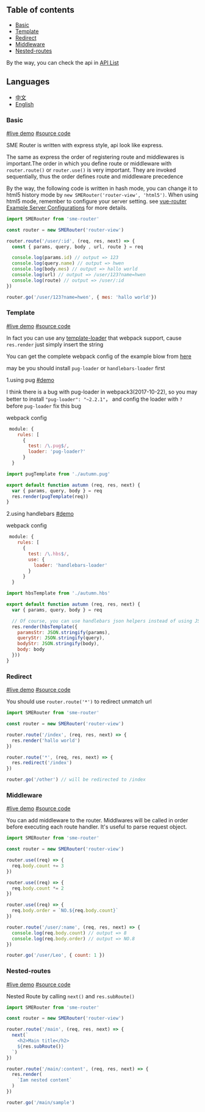 ## Table of contents

- [Basic](#basic)
- [Template](#template)
- [Redirect](#redirect)
- [Middleware](#middleware)
- [Nested-routes](#nested-routes)

By the way, you can check the api in [API List](https://github.com/SME-FE/sme-router/blob/master/docs/api.md)

## Languages

- [中文](https://github.com/SME-FE/sme-router/blob/master/docs/document.zh.md)
- [English](https://github.com/SME-FE/sme-router/blob/master/docs/document.md)

### Basic

[#live demo](https://sme-fe.github.io/sme-router/) [#source code](https://github.com/SME-FE/sme-router/blob/master/example/pages/spring/index.js)

SME Router is written with express style, api look like express.

The same as express the order of registering route and middlewares is important.The order in which you define route or middleware with `router.route()` or `router.use()` is very important. They are invoked sequentially, thus the order defines route and middleware precedence

By the way, the following code is written in hash mode, you can change it to html5 history mode by `new SMERouter('router-view', 'html5')`. When using html5 mode, remember to configure your server setting. see [vue-router Example Server Configurations](https://router.vuejs.org/en/essentials/history-mode.html) for more details.

```js
import SMERouter from 'sme-router'

const router = new SMERouter('router-view')

router.route('/user/:id', (req, res, next) => {
  const { params, query, body , url, route } = req

  console.log(params.id) // output => 123
  console.log(query.name) // output => hwen
  console.log(body.mes) // output => hallo world
  console.log(url) // output => /user/123?name=hwen
  console.log(route) // output => /user/:id
})

router.go('/user/123?name=hwen', { mes: 'hallo world'})

```

### Template

[#live demo](https://sme-fe.github.io/sme-router/#/autumn/1918?month=11&day=12) [#source code](https://github.com/SME-FE/sme-router/blob/master/example/pages/autumn/index.js)

In fact you can use any [template-loader](https://webpack.js.org/loaders/#templating) that webpack support, cause `res.render` just simply insert the string

You can get the complete webpack config of the example blow from [here](https://github.com/SME-FE/sme-router/blob/master/build/webpack.example.config.js)

may be you should install `pug-loader` or `handlebars-loader` first

1.using pug [#demo](https://sme-fe.github.io/sme-router/#/autumn/1918?month=11&day=12&type=pug)

I think there is a bug with pug-loader in webpack3(2017-10-22), so you may better to install `"pug-loader": "~2.2.1"`， and config the loader with `?` before `pug-loader` fix this bug

webpack config

```js
 module: {
    rules: [
      {
        test: /\.pug$/,
        loader: 'pug-loader?'
      }
  }
```

```js
import pugTemplate from './autumn.pug'

export default function autumn (req, res, next) {
  var { params, query, body } = req
  res.render(pugTemplate(req))
}
```

2.using handlebars [#demo](https://sme-fe.github.io/sme-router/#/autumn/1918?month=11&day=12&type=hbs)

webpack config

```js
 module: {
    rules: [
      {
        test: /\.hbs$/,
        use: {
          loader: 'handlebars-loader'
        }
      }
  }
```

```js
import hbsTemplate from './autumn.hbs'

export default function autumn (req, res, next) {
  var { params, query, body } = req

  // Of course, you can use handlebars json helpers instead of using JSON.stringify
  res.render(hbsTemplate({
    paramsStr: JSON.stringify(params),
    queryStr: JSON.stringify(query),
    bodyStr: JSON.stringify(body),
    body: body
  }))
}
```

### Redirect

[#live demo](https://sme-fe.github.io/sme-router) [#source code](https://github.com/SME-FE/sme-router/blob/master/example/index.js#L19)

You should use `router.route('*')` to redirect unmatch url

```js
import SMERouter from 'sme-router'

const router = new SMERouter('router-view')

router.route('/index', (req, res, next) => {
  res.render('hallo world')
})

router.route('*', (req, res, next) => {
  res.redirect('/index')
})

router.go('/other') // will be redirected to /index
```

### Middleware

[#live demo](https://sme-fe.github.io/sme-router/#/spring/1945?month=10&day=24) [#source code](https://github.com/SME-FE/sme-router/blob/master/example/index.js#L24)

You can add middleware to the router. Middlwares will be called in order before executing each route handler. It's useful to parse request object.

```js
import SMERouter from 'sme-router'

const router = new SMERouter('router-view')

router.use((req) => {
  req.body.count += 3
})

router.use((req) => {
  req.body.count *= 2
})

router.use((req) => {
  req.body.order = `NO.${req.body.count}`
})

router.route('/user/:name', (req, res, next) => {
  console.log(req.body.count) // output => 8
  console.log(req.body.order) // output => NO.8
})

router.go('/user/Leo', { count: 1 })
```

### Nested-routes

[#live demo](https://sme-fe.github.io/sme-router/#/summer/1914?month=07&day=30) [#source code](https://github.com/SME-FE/sme-router/blob/master/example/pages/summer/index.js)

Nested Route by calling `next()` and `res.subRoute()`

```js
import SMERouter from 'sme-router'

const router = new SMERouter('router-view')

router.route('/main', (req, res, next) => {
  next(`
    <h2>Main title</h2>
    ${res.subRoute()}
  `)
})

router.route('/main/:content', (req, res, next) => {
  res.render(
    `Iam nested content`
  )
})

router.go('/main/sample')
```
